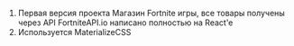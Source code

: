 1) Первая версия проекта Магазин Fortnite игры, все товары получены через API FortniteAPI.io написано полностью на React'e
2) Используется MaterializeCSS
